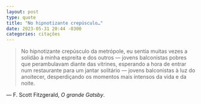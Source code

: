 ```yaml
---
layout: post
type: quote
title: "No hipnotizante crepúsculo…"
date: 2023-05-31 20:44 -0300
categories: citações
---
```

>No hipnotizante crepúsculo da metrópole, eu sentia muitas vezes a solidão à minha espreita e dos outros — jovens balconistas pobres que perambulavam diante das vitrines, esperando a hora de entrar num restaurante para um jantar solitário — jovens balconistas à luz do anoitecer, desperdiçando os momentos mais intensos da vida e da noite.

— F. Scott Fitzgerald, _O grande Gatsby_.